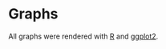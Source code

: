 # Graphs
All graphs were rendered with [R](https://cran.r-project.org/) and [ggplot2](https://www.rdocumentation.org/packages/ggplot2/versions/3.2.1).

